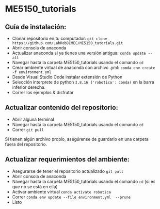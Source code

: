 # ME5150_tutorials
## Guía de instalación:
- Clonar repositorio en tu computador: `git clone https://github.com/LabRobDIMEC/ME5150_tutorials.git`
- Abrir consola de anaconda
- Actualizar anaconda si ya tienes una versión antigua: `conda update --all`
- Navegar hasta la carpeta ME5150_tutorials usando el comando `cd`
- Crear ambiente virtual de anaconda con archivo .yml: `conda env create -f environment.yml`
- Desde Visual Studio Code instalar extensión de Python
- Selección interprete de python `3.8.16 ('robotica': conda)` en la barra inferior derecha.
- Correr los ejemplos & disfrutar

## Actualizar contenido del repositorio:
- Abrir alguna terminal
- Navegar hasta la carpeta ME5150_tutorials usando el comando `cd`
- Correr `git pull`

Si tienen algún archivo propio, asegúrense de guardarlo en una carpeta fuera del repositorio.

## Actualizar requerimientos del ambiente:
- Asegurarse de tener el repositorio actualizado `git pull`
- Abrir consola de anaconda
- Navegar hasta la carpeta ME5150_tutorials usando el comando `cd` (si es que no se está en ella)
- Activar ambiente virtual `conda activate robotica`
- Correr `conda env update --file environment.yml  --prune`
- Listo
